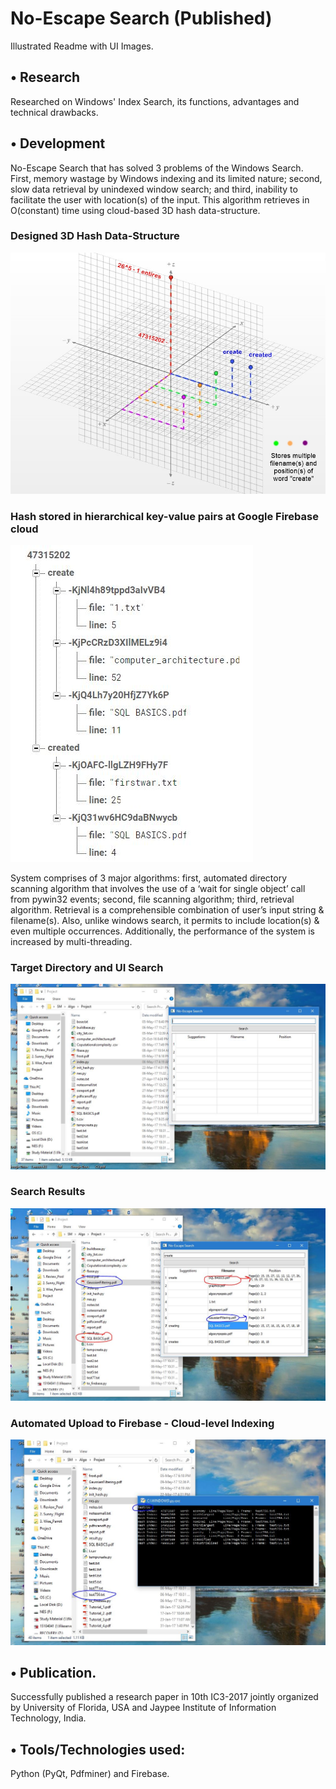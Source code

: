 # No-Escape Search (Published)

Illustrated Readme with UI Images. 

## •	Research
Researched on Windows' Index Search, its functions, advantages and technical drawbacks.
## •	Development
No-Escape Search that has solved 3 problems of the Windows Search. First,  memory wastage by Windows indexing and its limited nature;
second,  slow data retrieval by unindexed window search; and third, inability to facilitate the user with location(s) of the input.
This algorithm retrieves in O(constant) time using cloud-based 3D hash data-structure.

### Designed 3D Hash Data-Structure
![alt text](https://raw.githubusercontent.com/newtein/no_escape_search/master/UI_Images/3dhash2.JPG)

### Hash stored in hierarchical key-value pairs at Google Firebase cloud
![alt text](https://raw.githubusercontent.com/newtein/no_escape_search/master/UI_Images/hash_table_data.JPG)

System comprises of 3 major algorithms:  first, automated directory scanning algorithm that involves the use of a ‘wait for single object’
call from pywin32 events; second, file scanning algorithm; third, retrieval algorithm. Retrieval is a comprehensible combination of user’s
input string & filename(s). Also, unlike windows search, it permits to include location(s) & even multiple occurrences. 
Additionally, the performance of the system is increased by multi-threading.

### Target Directory and UI Search
![alt text](https://raw.githubusercontent.com/newtein/no_escape_search/master/UI_Images/1.%20Target_Dir_N_Python_App_to_Search.JPG)
### Search Results
![alt text](https://raw.githubusercontent.com/newtein/no_escape_search/master/UI_Images/2.%20search_dir_in_3secs_by_giving_multi_positions.JPG)
### Automated Upload to Firebase - Cloud-level Indexing
![alt text](https://raw.githubusercontent.com/newtein/no_escape_search/master/UI_Images/3.%20Automated_upload_to_firebase.JPG)


## •	Publication.
Successfully published a research paper in 10th IC3-2017 jointly organized by University of Florida, USA and Jaypee Institute of Information Technology, India.     
## •	Tools/Technologies used: 
Python (PyQt, Pdfminer) and Firebase.


